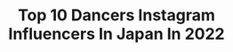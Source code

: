 ---
title: Top 10 Dancers Instagram Influencers In Japan In 2022
description: >-
  Find top dancers Instagram influencers in Japan in 2022. Most popular hashtags: #japan #cyberjapan #selfie #fashion.
platform: Instagram
hits: 179
text_top: Analyze the top-rated Instagram accounts on inBeat.
text_bottom: Our database holds 179 Instagram influencers like this in Japan for you to contact.
profiles:
  - username: "alan_shirahama_official"
    fullname: >-
      Alan Shirahama 白濱亜嵐
    bio: >-
      "EXILE" & "GENERATIONS" Dancer, DJ, Actor #EXILE #GENERATIONS #白濱亜嵐 #ALANSHIRAHAMA @generations_official
    location: "Japan"
    followers: 1415029
    engagement: 976
    commentsToLikes: 0.011034
    id: ck14j37wniejg0i19u21iui1f
    verified: true
    hashtags: "#otaquestconnect, #generations, #cm, #exile"
  - username: "miku_enamiku"
    fullname: >-
      MIKU🎀CYBERJAPAN
    bio: >-
      2020年、CYBERJAPAN DANCERS の新メンバー 二卵性双子 ENAMIKU の MIKU (19) です！ TikTok のフォロワーが16万人以上！ TikTok: enamiku Twitter: miku_enamiku ●CYBERJAPAN 所属 ※DMは事務所管理
    location: "Japan"
    followers: 42240
    engagement: 880
    commentsToLikes: 0.019675
    id: ck8t6ex0zdcrn0j784186lmb1
    verified: false
    hashtags: "#enamiku, #miku, #reels, #cyberjapan"
  - username: "hidekism"
    fullname: >-
      HIDEKiSM
    bio: >-
      Tokyo Japan✈︎ 🇯🇵gay unit🌈 「ENVii GABRIELLA」 Singer / Dancer / Youtuber /Talent MC / Graphic design 🐤@HIDEKiSM0117 🏢PLAN CHIME所属 #HIDEKiSM #エンガブ
    location: "Japan"
    followers: 15870
    engagement: 1409
    commentsToLikes: 0.022205
    id: ck8tb15j6tx9v0j78tq7l86o7
    verified: false
    hashtags: "#highheel, #art, #leanansidhe, #hidekism"
  - username: "kyoka828"
    fullname: >-
      Kyoka [ Tajiri Kyoka ]
    bio: >-
      dancer / 1992.08.28 / kumamoto🇯🇵tokyo
    location: "Japan"
    followers: 9755
    engagement: 2456
    commentsToLikes: 0.019483
    id: ck0uaucr2czvx0i19kke2kdkb
    verified: false
    hashtags: "#teamuno, #unodancers, #casetify, #stayhome"
  - username: "rika_534"
    fullname: >-
      RIKA
    bio: >-
      💎 DANCE Instructor 🏎 LEON RACING LADY 2020 💃 CYBERJAPAN DANCERS KOZUEプロデュース 　　「KOZUE 座 SHOW 」舞台出演 　　　　10月18日21:00〜生配信🌈🌈
    location: "Japan"
    followers: 15797
    engagement: 830
    commentsToLikes: 0.025903
    id: ck6uc235rd1ky0j7125yw9iqs
    verified: false
    hashtags: "#iphone, #ootd, #model, #selfie"
  - username: "kim_wiess"
    fullname: >-
      Kim Wiess | קים וייס
    bio: >-
      DANCER IN @urbanplacestudio | teacher 👩‍🏫 | @kishegallery וועי וועיייי
    location: "Japan"
    followers: 2080
    engagement: 1080
    commentsToLikes: 0.254603
    id: ck6u1e82rl7n80j71s8joy6xo
    verified: false
    hashtags: "#goals, #dance, #dancers, #urban"
  - username: "manahello"
    fullname: >-
      Mana Okada/まな
    bio: >-
      #Manahello♥️love #Manabees🐝 Dancer/Youtuber/From Japan,Japanese💗 台湾に住んでる踊るYouTuberです
    location: "Japan"
    followers: 68296
    engagement: 762
    commentsToLikes: 0.022706
    id: ck5c8u77za8cs0i11qo9bg5vi
    verified: false
    hashtags: "#selfie, #tbt, #philippines, #travelgram"
  - username: "mia.konig.asaoka"
    fullname: >-
      Mia König Aasaoka (she/her)
    bio: >-
      #blm Pro Ballet Dancer,Advisor,🏳️‍🌈er,♥️er @thestuttgartballet @miamicityballet #royalflandersballet 🔏 @elitenyc 🎓 @centre_goube @sab_nyc 🇺🇸🇫🇷🇯🇵🇩🇪🇷🇺
    location: "Japan"
    followers: 31770
    engagement: 2698
    commentsToLikes: 0.007013
    id: ck8tamk45sbas0j78vue33zxg
    verified: false
    hashtags: "#flexibility, #balletphotographer, #ballet, #balletart"
  - username: "diamantlempicka"
    fullname: >-
      Cyber-Diamant  DIAL-3M9-1CK4,
    bio: >-
      Cyber AfroFuturism model/dancer 🇬🇧🇯🇵 Onlyfans on hold new content soon Moxes GANG
    location: "Japan"
    followers: 5744
    engagement: 842
    commentsToLikes: 0.091060
    id: ck5hglzw73hqd0i11jpwm6d6z
    verified: false
    hashtags: "#bladerunner, #synthwave, #believeinyourself, #recordlabel"
  - username: "cjd_rio"
    fullname: >-
      RIO💗CYBERJAPAN
    bio: >-
      CYBERJAPAN DANCERSのRIOです❣️ from.kanagawa🌼 応援よろしくお願い致します♡ ⬇️BIKINI de LIVE🎤-BluRay&DVD- 遂に発売されました😍💿✨
    location: "Japan"
    followers: 160519
    engagement: 490
    commentsToLikes: 0.013460
    id: ck6uc229dd1eu0j71evzkwq93
    verified: false
    hashtags: "#yummy, #cyberjapan, #rio, #pr"
---